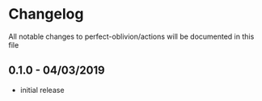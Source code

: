 # Changelog

All notable changes to perfect-oblivion/actions will be documented in this file

## 0.1.0 - 04/03/2019

-   initial release
